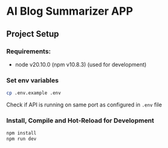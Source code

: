 # AI Blog Summarizer APP

## Project Setup

### Requirements:
- node v20.10.0 (npm v10.8.3) (used for development)

### Set env variables

```sh
cp .env.example .env
```

Check if API is running on same port as configured in `.env` file

### Install, Compile and Hot-Reload for Development

```sh
npm install
npm run dev
```
